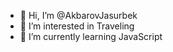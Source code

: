 - 👋 Hi, I’m @AkbarovJasurbek
- 👀 I’m interested in Traveling
- 🌱 I’m currently learning JavaScript

<!---
AkbarovJasurbek/AkbarovJasurbek is a ✨ special ✨ repository because its `README.md` (this file) appears on your GitHub profile.
You can click the Preview link to take a look at your changes.
--->
